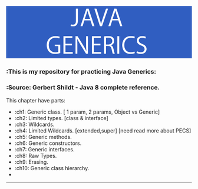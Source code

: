 <div id="header" >
  <img src=https://github.com/Javac-g/Generics_practice/blob/master/generics.png?raw=true"/>
</div>

### :This is my repository for practicing  Java Generics:
### :Source: Gerbert Shildt - Java 8 complete reference.
                                                                                                                                
This chapter have parts:
                                                                                                                                
- :ch1: Generic class. [ 1 param, 2 params, Object vs Generic]
- :ch2: Limited types. [class & interface]
- :ch3: Wildcards. 
- :ch4: Limited Wildcards. [extended,super] [need read more about PECS] 
- :ch5: Generic methods.
- :ch6: Generic constructors.
- :ch7: Generic interfaces.
- :ch8: Raw Types.
- :ch9: Erasing.
- :ch10: Generic class hierarchy.
- 
---

